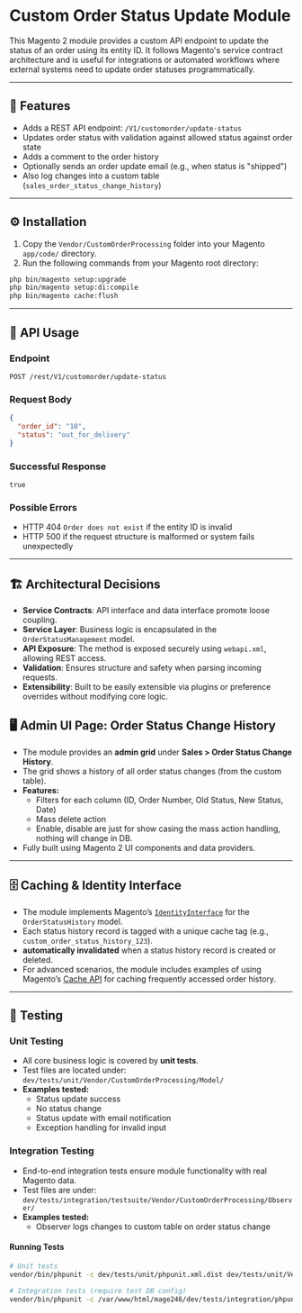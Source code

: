 # Custom Order Status Update Module

This Magento 2 module provides a custom API endpoint to update the status of an order using its entity ID. It follows Magento's service contract architecture and is useful for integrations or automated workflows where external systems need to update order statuses programmatically.

---

## 🧩 Features

- Adds a REST API endpoint: `/V1/customorder/update-status`
- Updates order status with validation against allowed status against order state
- Adds a comment to the order history
- Optionally sends an order update email (e.g., when status is "shipped")
- Also log changes into a custom table (`sales_order_status_change_history`)

---

## ⚙️ Installation

1. Copy the `Vendor/CustomOrderProcessing` folder into your Magento `app/code/` directory.
2. Run the following commands from your Magento root directory:

```bash
php bin/magento setup:upgrade
php bin/magento setup:di:compile
php bin/magento cache:flush
```

---

## 📡 API Usage

### Endpoint

```
POST /rest/V1/customorder/update-status
```

### Request Body

```json
{
  "order_id": "10",
  "status": "out_for_delivery"
}
```

### Successful Response

```
true
```

### Possible Errors

- HTTP 404 `Order does not exist` if the entity ID is invalid
- HTTP 500 if the request structure is malformed or system fails unexpectedly

---

## 🏗 Architectural Decisions

- **Service Contracts**: API interface and data interface promote loose coupling.
- **Service Layer**: Business logic is encapsulated in the `OrderStatusManagement` model.
- **API Exposure**: The method is exposed securely using `webapi.xml`, allowing REST access.
- **Validation**: Ensures structure and safety when parsing incoming requests.
- **Extensibility**: Built to be easily extensible via plugins or preference overrides without modifying core logic.


## 🖥️ Admin UI Page: Order Status Change History

- The module provides an **admin grid** under **Sales > Order Status Change History**.
- The grid shows a history of all order status changes (from the custom table).
- **Features:**
  - Filters for each column (ID, Order Number, Old Status, New Status, Date)
  - Mass delete action
  - Enable, disable are just for show casing the mass action handling, nothing will change in DB.
- Fully built using Magento 2 UI components and data providers.

---

## 🗄️ Caching & Identity Interface

- The module implements Magento’s [`IdentityInterface`](https://developer.adobe.com/commerce/php/development/components/cache/identity-interface/) for the `OrderStatusHistory` model.
- Each status history record is tagged with a unique cache tag (e.g., `custom_order_status_history_123`).
- **automatically invalidated** when a status history record is created or deleted.
- For advanced scenarios, the module includes examples of using Magento’s [Cache API](https://developer.adobe.com/commerce/php/development/components/cache/custom-caching/) for caching frequently accessed order history.

---

## 🧪 Testing

### Unit Testing

- All core business logic is covered by **unit tests**.
- Test files are located under:\
  `dev/tests/unit/Vendor/CustomOrderProcessing/Model/`
- **Examples tested:**
  - Status update success
  - No status change
  - Status update with email notification
  - Exception handling for invalid input

### Integration Testing

- End-to-end integration tests ensure module functionality with real Magento data.
- Test files are under:\
  `dev/tests/integration/testsuite/Vendor/CustomOrderProcessing/Observer/`
- **Examples tested:**
  - Observer logs changes to custom table on order status change

#### Running Tests

```bash
# Unit tests
vendor/bin/phpunit -c dev/tests/unit/phpunit.xml.dist dev/tests/unit/Vendor/CustomOrderProcessing/Model/OrderStatusManagementTest.php

# Integration tests (require test DB config)
vendor/bin/phpunit -c /var/www/html/mage246/dev/tests/integration/phpunit.xml dev/tests/integration/testsuite/Vendor/CustomOrderProcessing/Observer/OrderStatusHistoryTest.php
```